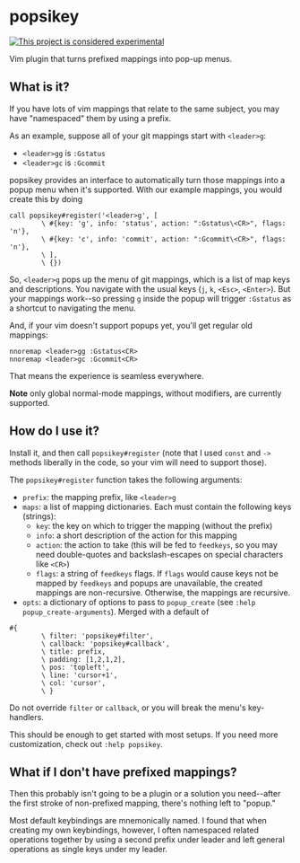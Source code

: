 # popsikey

[![This project is considered experimental](https://img.shields.io/badge/status-experimental-critical.svg)](https://benknoble.github.io/status/experimental/)

Vim plugin that turns prefixed mappings into pop-up menus.

## What is it?

If you have lots of vim mappings that relate to the same subject, you may have
"namespaced" them by using a prefix.

As an example, suppose all of your git mappings start with `<leader>g`:

- `<leader>gg` is `:Gstatus`
- `<leader>gc` is `:Gcommit`

popsikey provides an interface to automatically turn those mappings into a popup
menu when it's supported. With our example mappings, you would create this by
doing

    call popsikey#register('<leader>g', [
            \ #{key: 'g', info: 'status', action: ":Gstatus\<CR>", flags: 'n'},
            \ #{key: 'c', info: 'commit', action: ":Gcommit\<CR>", flags: 'n'},
            \ ],
            \ {})

So, `<leader>g` pops up the menu of git mappings, which is a list of map keys
and descriptions. You navigate with the usual keys (`j`, `k`, `<Esc>`,
`<Enter>`).  But your mappings work--so  pressing `g` inside the popup will
trigger `:Gstatus` as a shortcut to navigating the menu.

And, if your vim doesn't support popups yet, you'll get regular old mappings:

    nnoremap <leader>gg :Gstatus<CR>
    nnoremap <leader>gc :Gcommit<CR>

That means the experience is seamless everywhere.

**Note** only global normal-mode mappings, without modifiers, are currently
supported.

## How do I use it?

Install it, and then call `popsikey#register` (note that I used `const` and `->`
methods liberally in the code, so your vim will need to support those).

The `popsikey#register` function takes the following arguments:

- `prefix`: the mapping prefix, like `<leader>g`
- `maps`: a list of mapping dictionaries. Each must contain the following keys
  (strings):
  - `key`: the key on which to trigger the mapping (without the prefix)
  - `info`: a short description of the action for this mapping
  - `action`: the action to take (this will be fed to `feedkeys`, so you may
    need double-quotes and backslash-escapes on special characters like `<CR>`)
  - `flags`: a string of `feedkeys` flags. If `flags` would cause keys not be
    mapped by `feedkeys` and popups are unavailable, the created mappings are
    non-recursive. Otherwise, the mappings are recursive.
- `opts`: a dictionary of options to pass to `popup_create` (see `:help
  popup_create-arguments`). Merged with a default of
```vim
#{
        \ filter: 'popsikey#filter',
        \ callback: 'popsikey#callback',
        \ title: prefix,
        \ padding: [1,2,1,2],
        \ pos: 'topleft',
        \ line: 'cursor+1',
        \ col: 'cursor',
        \ }
```

Do not override `filter` or `callback`, or you will break the menu's
key-handlers.

This should be enough to get started with most setups. If you need more
customization, check out `:help popsikey`.

## What if I don't have prefixed mappings?

Then this probably isn't going to be a plugin or a solution you need--after the
first stroke of non-prefixed mapping, there's nothing left to "popup."

Most default keybindings are mnemonically named. I found that when creating my
own keybindings, however, I often namespaced related operations together by
using a second prefix under leader and left general operations as single keys
under my leader.
